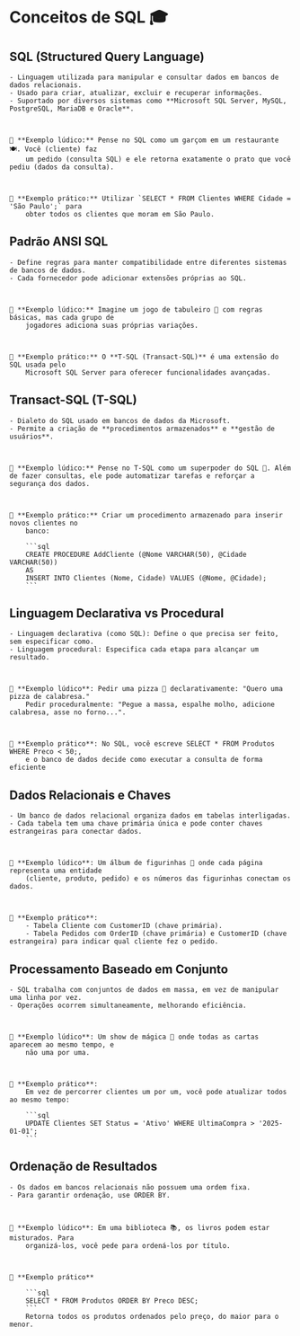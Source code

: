 # Conceitos de SQL 🎓

## **SQL (Structured Query Language)**
    - Linguagem utilizada para manipular e consultar dados em bancos de dados relacionais.
    - Usado para criar, atualizar, excluir e recuperar informações.
    - Suportado por diversos sistemas como **Microsoft SQL Server, MySQL, PostgreSQL, MariaDB e Oracle**.



    🔹 **Exemplo lúdico:** Pense no SQL como um garçom em um restaurante 🍽️. Você (cliente) faz 
        um pedido (consulta SQL) e ele retorna exatamente o prato que você pediu (dados da consulta). 



    🔹 **Exemplo prático:** Utilizar `SELECT * FROM Clientes WHERE Cidade = 'São Paulo';` para 
        obter todos os clientes que moram em São Paulo.



## **Padrão ANSI SQL**
    - Define regras para manter compatibilidade entre diferentes sistemas de bancos de dados.
    - Cada fornecedor pode adicionar extensões próprias ao SQL.



    🔹 **Exemplo lúdico:** Imagine um jogo de tabuleiro 🎲 com regras básicas, mas cada grupo de 
        jogadores adiciona suas próprias variações.  



    🔹 **Exemplo prático:** O **T-SQL (Transact-SQL)** é uma extensão do SQL usada pelo 
        Microsoft SQL Server para oferecer funcionalidades avançadas.



## **Transact-SQL (T-SQL)**
    - Dialeto do SQL usado em bancos de dados da Microsoft.
    - Permite a criação de **procedimentos armazenados** e **gestão de usuários**.



    🔹 **Exemplo lúdico:** Pense no T-SQL como um superpoder do SQL 🦸. Além de fazer consultas, ele pode automatizar tarefas e reforçar a segurança dos dados.  



    🔹 **Exemplo prático:** Criar um procedimento armazenado para inserir novos clientes no 
        banco: 

        ```sql
        CREATE PROCEDURE AddCliente (@Nome VARCHAR(50), @Cidade VARCHAR(50))
        AS
        INSERT INTO Clientes (Nome, Cidade) VALUES (@Nome, @Cidade);
        ```  



## **Linguagem Declarativa vs Procedural**
    - Linguagem declarativa (como SQL): Define o que precisa ser feito, sem especificar como.
    - Linguagem procedural: Especifica cada etapa para alcançar um resultado.



    🔹 **Exemplo lúdico**: Pedir uma pizza 🍕 declarativamente: "Quero uma pizza de calabresa."
        Pedir proceduralmente: "Pegue a massa, espalhe molho, adicione calabresa, asse no forno...".



    🔹 **Exemplo prático**: No SQL, você escreve SELECT * FROM Produtos WHERE Preco < 50;, 
        e o banco de dados decide como executar a consulta de forma eficiente



## **Dados Relacionais e Chaves**
    - Um banco de dados relacional organiza dados em tabelas interligadas.
    - Cada tabela tem uma chave primária única e pode conter chaves estrangeiras para conectar dados.



    🔹 **Exemplo lúdico**: Um álbum de figurinhas 📖 onde cada página representa uma entidade
        (cliente, produto, pedido) e os números das figurinhas conectam os dados.



    🔹 **Exemplo prático**:
        - Tabela Cliente com CustomerID (chave primária).
        - Tabela Pedidos com OrderID (chave primária) e CustomerID (chave estrangeira) para indicar qual cliente fez o pedido.



## **Processamento Baseado em Conjunto**
    - SQL trabalha com conjuntos de dados em massa, em vez de manipular uma linha por vez.
    - Operações ocorrem simultaneamente, melhorando eficiência.



    🔹 **Exemplo lúdico**: Um show de mágica 🎩 onde todas as cartas aparecem ao mesmo tempo, e
        não uma por uma.



    🔹 **Exemplo prático**:
        Em vez de percorrer clientes um por um, você pode atualizar todos ao mesmo tempo:

        ```sql
        UPDATE Clientes SET Status = 'Ativo' WHERE UltimaCompra > '2025-01-01';
        ```



## **Ordenação de Resultados**
    - Os dados em bancos relacionais não possuem uma ordem fixa.
    - Para garantir ordenação, use ORDER BY.



    🔹 **Exemplo lúdico**: Em uma biblioteca 📚, os livros podem estar misturados. Para 
        organizá-los, você pede para ordená-los por título.



    🔹 **Exemplo prático**

        ```sql
        SELECT * FROM Produtos ORDER BY Preco DESC;
        ```
        Retorna todos os produtos ordenados pelo preço, do maior para o menor.